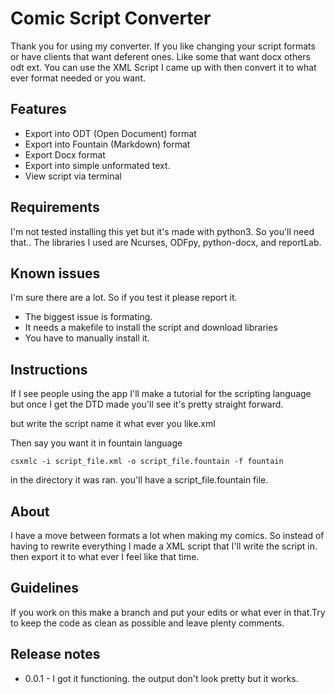 # Comic Script Converter
Thank you for using my converter. If you like changing your script formats or have clients that want deferent ones. Like some that want docx others odt ext. You can use the XML Script I came up with then convert it to what ever format needed or you want.

## Features
- Export into ODT (Open Document) format
- Export into Fountain (Markdown) format
- Export Docx format
- Export into simple unformated text.
- View script via terminal

## Requirements
I'm not tested installing this yet but it's made with python3. So you'll need that.. The libraries I used are Ncurses, ODFpy, python-docx, and reportLab.

## Known issues
I'm sure there are a lot. So if you test it please report it.
- The biggest issue is formating.
- It needs a makefile to install the script and download libraries
- You have to manually install it.

## Instructions

If I see people using the app I'll make a tutorial for the scripting language but once I get the DTD made you'll see it's pretty straight forward.

but write the script name it what ever you like.xml

Then say you want it in fountain language

`csxmlc -i script_file.xml -o script_file.fountain -f fountain`

in the directory it was ran. you'll have a script_file.fountain file.

## About
I have a move between formats a lot when making my comics. So instead of having to rewrite everything I made a XML script that I'll write the script in. then export it to what ever I feel like that time.

## Guidelines
If you work on this make a branch and put your edits or what ever in that.Try to keep the code as clean as possible and leave plenty comments.

## Release notes

- 0.0.1 - I got it functioning. the output don't look pretty but it works.

